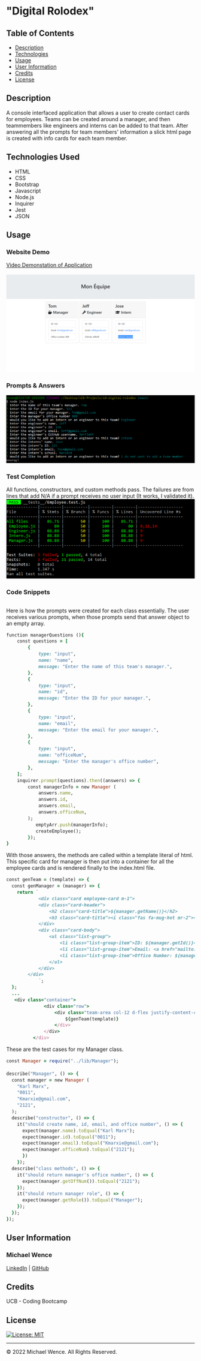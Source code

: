 # "Digital Rolodex"

## Table of Contents

- [Description](#description)
- [Technologies](#technologies-used)
- [Usage](#usage)
- [User Information](#user-information)
- [Credits](#credits)
- [License](#license)

## Description

A console interfaced application that allows a user to create contact cards for employees. Teams can be created around a manager, and then teammembers like engineers and interns can be added to that team. After answering all the prompts for team members' information a slick html page is created with info cards for each team member.

## Technologies Used

- HTML
- CSS
- Bootstrap
- Javascript
- Node.js
- Inquirer
- Jest
- JSON

## Usage

### Website Demo

[Video Demonstation of Application](https://drive.google.com/file/d/18P_X-5QYWl5Gfmx4lmpYCvLSJzQTm4fL/view)
<br/>
<br/>
![Website SS](./assets/images/website.png)
<br/>

### Prompts & Answers

![Prompts](./assets/images/team-creation.png)

### Test Completion

All functions, constructors, and custom methods pass. The failures are from lines that add N/A if a prompt receives no user input (It works, I validated it).
![Tests](./assets/images/tests-pass.png)

### Code Snippets

```ruby

```

Here is how the prompts were created for each class essentially. The user receives various prompts, when those prompts send that answer object to an empty array.

```ruby
function managerQuestions (){
    const questions = [
        {
            type: "input",
            name: "name",
            message: "Enter the name of this team's manager.",
        },
        {
            type: "input",
            name: "id",
            message: "Enter the ID for your manager.",
        },
        {
            type: "input",
            name: "email",
            message: "Enter the email for your manager.",
        },
        {
            type: "input",
            name: "officeNum",
            message: "Enter the manager's office number",
        },
    ];
    inquirer.prompt(questions).then((answers) => {
        const managerInfo = new Manager (
            answers.name,
            answers.id,
            answers.email,
            answers.officeNum,
        );
           emptyArr.push(managerInfo);
           createEmployee();
        });
}
```

With those answers, the methods are called within a template literal of html. This specific card for manager is then put into a container for all the employee cards and is rendered finally to the index.html file.

```ruby
const genTeam = (template) => {
  const genManager = (manager) => {
    return `
            <div class="card employee-card m-1">
            <div class="card-header">
                <h2 class="card-title">${manager.getName()}</h2>
                <h3 class="card-title"><i class="fas fa-mug-hot mr-2"></i>${manager.getRole()}</h3>
            </div>
            <div class="card-body">
                <ul class="list-group">
                    <li class="list-group-item">ID: ${manager.getId()}</li>
                    <li class="list-group-item">Email: <a href="mailto:${manager.getEmail()}">${manager.getEmail()}</a></li>
                    <li class="list-group-item">Office Number: ${manager.getOffNum()}</li>
                </ul>
            </div>
        </div>
            `;
  };
  ...
   <div class="container">
              <div class="row">
                  <div class="team-area col-12 d-flex justify-content-center">
                      ${genTeam(template)}
                  </div>
              </div>
          </div>
```

These are the test cases for my Manager class.

```ruby
const Manager = require("../lib/Manager");

describe("Manager", () => {
  const manager = new Manager (
    "Karl Marx",
    "0011",
    "Kmarxie@gmail.com",
    "2121",
  );
  describe("constructor", () => {
    it("should create name, id, email, and office number", () => {
      expect(manager.name).toEqual("Karl Marx");
      expect(manager.id).toEqual("0011");
      expect(manager.email).toEqual("Kmarxie@gmail.com");
      expect(manager.officeNum).toEqual("2121");
      })
    });
  describe("class methods", () => {
    it("should return manager's office number", () => {
      expect(manager.getOffNum()).toEqual("2121");
    });
    it("should return manager role", () => {
      expect(manager.getRole()).toEqual("Manager");
    });
  });
});
```

## User Information

### **Michael Wence**

[LinkedIn](https://www.linkedin.com/in/michael-wence/) |
[GitHub](https://github.com/mtwence)

## Credits

UCB - Coding Bootcamp

## License

[![License: MIT](https://img.shields.io/badge/License-MIT-yellow.svg)](https://opensource.org/licenses/MIT)

---

© 2022 Michael Wence. All Rights Reserved.
